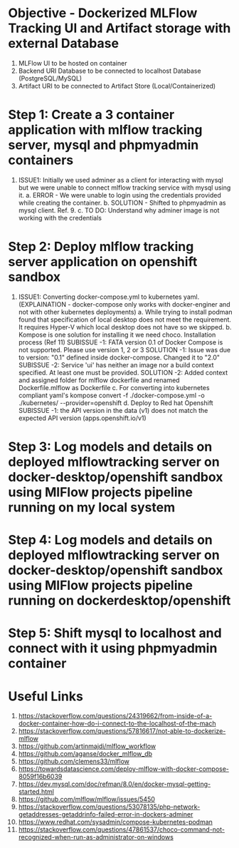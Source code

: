 # Objective - Dockerized MLFlow Tracking UI and Artifact storage with external Database

1. MLFlow UI to be hosted on container
2. Backend URI Database to be connected to localhost Database (PostgreSQL/MySQL)
3. Artifact URI to be connected to Artifact Store (Local/Containerized)

# Step 1: Create a 3 container application with mlflow tracking server, mysql and phpmyadmin containers

1. ISSUE1: Initially we used adminer as a client for interacting with mysql but we were unable to connect mlflow tracking service with mysql using it.
   a. ERROR - We were unable to login using the credentials provided while creating the container.
   b. SOLUTION - Shifted to phpmyadmin as mysql client. Ref. 9.
   c. TO DO: Understand why adminer image is not working with the credentials

# Step 2: Deploy mlflow tracking server application on openshift sandbox

1. ISSUE1: Converting docker-compose.yml to kubernetes yaml. (EXPLAINATION - docker-compose only works with docker-enginer and not with other kubernetes deployments)
   a. While trying to install podman found that specification of local desktop does not meet the requirement. It requires Hyper-V which local desktop does not have so we skipped.
   b. Kompose is one solution for installing it we need choco. Installation process (Ref 11)
   SUBISSUE -1: FATA version 0.1 of Docker Compose is not supported. Please use version 1, 2 or 3
   SOLUTION -1: Issue was due to version: "0.1" defined inside docker-compose. Changed it to "2.0"
   SUBISSUE -2: Service 'ui' has neither an image nor a build context specified. At least one must be provided.
   SOLUTION -2: Added context and assigned folder for mlflow dockerfile and renamed Dockerfile.mlflow as Dockerfile
   c. For converting into kubernetes compliant yaml's kompose convert -f ./docker-compose.yml -o ./kubernetes/ --provider=openshift
   d. Deploy to Red hat Openshift
   SUBISSUE -1: the API version in the data (v1) does not match the expected API version (apps.openshift.io/v1)

# Step 3: Log models and details on deployed mlflowtracking server on docker-desktop/openshift sandbox using MlFlow projects pipeline running on my local system

# Step 4: Log models and details on deployed mlflowtracking server on docker-desktop/openshift sandbox using MlFlow projects pipeline running on dockerdesktop/openshift

# Step 5: Shift mysql to localhost and connect with it using phpmyadmin container

# Useful Links

1.  https://stackoverflow.com/questions/24319662/from-inside-of-a-docker-container-how-do-i-connect-to-the-localhost-of-the-mach
2.  https://stackoverflow.com/questions/57816617/not-able-to-dockerize-mlflow
3.  https://github.com/artinmajdi/mlflow_workflow
4.  https://github.com/aganse/docker_mlflow_db
5.  https://github.com/clemens33/mlflow
6.  https://towardsdatascience.com/deploy-mlflow-with-docker-compose-8059f16b6039
7.  https://dev.mysql.com/doc/refman/8.0/en/docker-mysql-getting-started.html
8.  https://github.com/mlflow/mlflow/issues/5450
9.  https://stackoverflow.com/questions/53078135/php-network-getaddresses-getaddrinfo-failed-error-in-dockers-adminer
10. https://www.redhat.com/sysadmin/compose-kubernetes-podman
11. https://stackoverflow.com/questions/47861537/choco-command-not-recognized-when-run-as-administrator-on-windows
